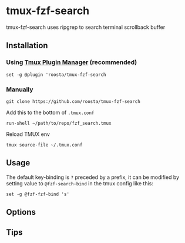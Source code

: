 # tmux-fzf-search

tmux-fzf-search uses ripgrep to search terminal scrollback buffer

<!-- ![](preview.gif) -->

## Installation

### Using [Tmux Plugin Manager](https://github.com/tmux-plugins/tpm) (recommended)

```
set -g @plugin 'roosta/tmux-fzf-search
```

### Manually
```shell
git clone https://github.com/roosta/tmux-fzf-search
```

Add this to the bottom of `.tmux.conf`
```
run-shell ~/path/to/repo/fzf_search.tmux
```

Reload TMUX env
```shell
tmux source-file ~/.tmux.conf
```

## Usage

The default key-binding is `?` preceded by a prefix, it can be modified by
setting value to `@fzf-search-bind` in the tmux config like this:

``` tmux
set -g @fzf-fzf-bind 's'
```

## Options

## Tips
